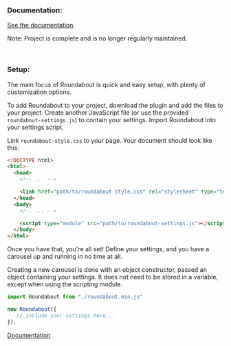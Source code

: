 ### Documentation:

[See the documentation](https://dougalcaleb.github.io/roundabout/docs).

Note: Project is complete and is no longer regularly maintained.

<br/>

### Setup:

The main focus of Roundabout is quick and easy setup, with plenty of customization options.

To add Roundabout to your project, download the plugin and add the files to your project. Create another JavaScript file (or use the provided ```roundabout-settings.js```) to contain your settings. Import Roundabout into your settings script.


Link ```roundabout-style.css``` to your page. Your document should look like this:

```html
<!DOCTYPE html>
<html>
  <head>
    <!-- ... -->

    <link href="path/to/roundabout-style.css" rel="stylesheet" type="text/css">
  </head>
  <body>
    <!-- ... -->

    <script type="module" src="path/to/roundabout-settings.js"></script>
  </body>
</html>
```

Once you have that, you're all set! Define your settings, and you have a carousel up and running in no time at all.

Creating a new carousel is done with an object constructor, passed an object containing your settings. It does not need to be stored in a variable, except when using the scripting module.
```javascript
import Roundabout from "./roundabout.min.js"

new Roundabout({
   // include your settings here...
});
```

[Documentation](https://dougalcaleb.github.io/roundabout/setup.html)